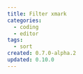 ```yaml
---
title: Filter xmark
categories:
  - coding
  - editor
tags:
  - sort
created: 0.7.0-alpha.2
updated: 0.10.0
---
```

